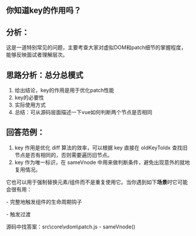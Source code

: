 ## 你知道key的作用吗？

## 分析：

这是一道特别常见的问题，主要考查大家对虚拟DOM和patch细节的掌握程度，能够反映面试者理解层次。

## 思路分析：总分总模式

1. 给出结论，key的作用是用于优化patch性能
2. key的必要性
3. 实际使用方式
4. 总结：可从源码层面描述一下vue如何判断两个节点是否相同

## 回答范例：

1. key 作用是优化 diff 算法的效率，可以根据 key 直接在 oldKeyToIdx 查找旧节点是否有相同的，否则需要遍历旧节点。
2. key 作为唯一标识，在 sameVnode 中用来做判断条件，避免出现意外的就地复用情况。

它也可以用于强制替换元素/组件而不是重复使用它。当你遇到如下**场景**时它可能会很有用：

\- 完整地触发组件的生命周期钩子

\- 触发过渡

源码中找答案：src\core\vdom\patch.js - sameVnode()